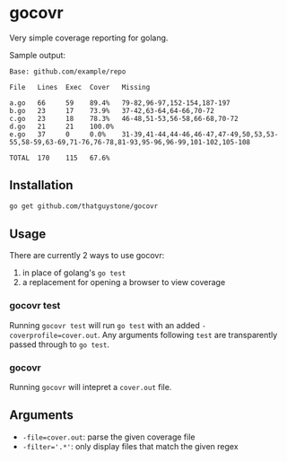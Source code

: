 # gocovr

Very simple coverage reporting for golang.

Sample output:

```
Base: github.com/example/repo

File   Lines  Exec  Cover   Missing

a.go   66     59    89.4%   79-82,96-97,152-154,187-197
b.go   23     17    73.9%   37-42,63-64,64-66,70-72
c.go   23     18    78.3%   46-48,51-53,56-58,66-68,70-72
d.go   21     21    100.0%
e.go   37     0     0.0%    31-39,41-44,44-46,46-47,47-49,50,53,53-55,58-59,63-69,71-76,76-78,81-93,95-96,96-99,101-102,105-108

TOTAL  170    115   67.6%
```

## Installation

```bash
go get github.com/thatguystone/gocovr
```

## Usage

There are currently 2 ways to use gocovr:

1. in place of golang's `go test`
2. a replacement for opening a browser to view coverage

### gocovr test

Running `gocovr test` will run `go test` with an added `-coverprofile=cover.out`. Any arguments following `test` are transparently passed through to `go test`.

### gocovr

Running `gocovr` will intepret a `cover.out` file.

## Arguments

* `-file=cover.out`: parse the given coverage file
* `-filter='.*'`: only display files that match the given regex

